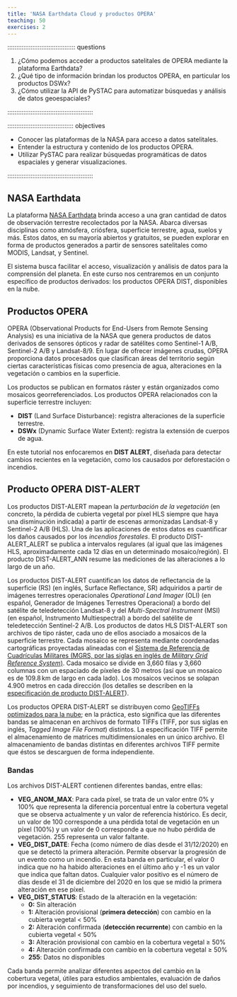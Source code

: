 ```yaml
---
title: 'NASA Earthdata Cloud y productos OPERA'
teaching: 50
exercises: 2
---
```


:::::::::::::::::::::::::::::::::::::: questions 

1. ¿Cómo podemos acceder a productos satelitales de OPERA mediante la plataforma Earthdata?
2. ¿Qué tipo de información brindan los productos OPERA, en particular los productos DSWx?
3. ¿Cómo utilizar la API de PySTAC para automatizar búsquedas y análisis de datos geoespaciales?

::::::::::::::::::::::::::::::::::::::::::::::::

::::::::::::::::::::::::::::::::::::: objectives

- Conocer las plataformas de la NASA para acceso a datos satelitales.
- Entender la estructura y contenido de los productos OPERA.
- Utilizar PySTAC para realizar búsquedas programáticas de datos espaciales y generar visualizaciones.


::::::::::::::::::::::::::::::::::::::::::::::::


## NASA Earthdata

La plataforma [NASA Earthdata](https://www.earthdata.nasa.gov/) brinda acceso a una gran cantidad de datos de observación terrestre recolectados por la NASA. Abarca diversas disciplinas como atmósfera, criósfera, superficie terrestre, agua, suelos y más. Estos datos, en su mayoría abiertos y gratuitos, se pueden explorar en forma de productos generados a partir de sensores satelitales como MODIS, Landsat, y Sentinel.

El sistema busca facilitar el acceso, visualización y análisis de datos para la comprensión del planeta. En este curso nos centraremos en un conjunto específico de productos derivados: los productos OPERA DIST, disponibles en la nube.


## Productos OPERA

OPERA (Observational Products for End-Users from Remote Sensing Analysis) es una iniciativa de la NASA que genera productos de datos derivados de sensores ópticos y radar de satélites como Sentinel-1 A/B, Sentinel-2 A/B y Landsat-8/9. En lugar de ofrecer imágenes crudas, OPERA proporciona datos procesados que clasifican áreas del territorio según ciertas características físicas como presencia de agua, alteraciones en la vegetación o cambios en la superficie.

Los productos se publican en formatos ráster y están organizados como mosaicos georreferenciados. Los productos OPERA relacionados con la superficie terrestre incluyen:

- **DIST** (Land Surface Disturbance): registra alteraciones de la superficie terrestre.
- **DSWx** (Dynamic Surface Water Extent): registra la extensión de cuerpos de agua.

En este tutorial nos enfocaremos en **DIST ALERT**, diseñada para detectar cambios recientes en la vegetación, como los causados por deforestación o incendios.



## Producto OPERA DIST-ALERT

Los productos DIST-ALERT mapean la _perturbación de la vegetación_ (en concreto, la pérdida de cubierta vegetal por píxel HLS siempre que haya una disminución indicada) a partir de escenas armonizadas Landsat-8 y Sentinel-2 A/B (HLS). Una de las aplicaciones de estos datos es cuantificar los daños causados por los _incendios forestales_. El producto DIST-ALERT_ALERT se publica a intervalos regulares (al igual que las imágenes HLS, aproximadamente cada 12 días en un determinado mosaico/región). El producto DIST-ALERT_ANN resume las mediciones de las alteraciones a lo largo de un año.

Los productos DIST-ALERT cuantifican los datos de reflectancia de la superficie (RS) (en inglés, Surface Reflectance, SR) adquiridos a partir de imágenes terrestres operacionales _Operational Land Imager_ (OLI) (en español, Generador de Imágenes Terrestres Operacional) a bordo del satélite de teledetección Landsat-8 y del _Multi-Spectral Instrument_ (MSI) (en español, Instrumento Multiespectral) a bordo del satélite de teledetección Sentinel-2 A/B. Los productos de datos HLS DIST-ALERT son archivos de tipo ráster, cada uno de ellos asociado a mosaicos de la superficie terrestre. Cada mosaico se representa mediante coordenadas cartográficas proyectadas alineadas con el [Sistema de Referencia de Cuadrículas Militares (MGRS, por las siglas en inglés de _Military Grid Reference System_)](https://en.wikipedia.org/wiki/Military_Grid_Reference_System). Cada mosaico se divide en 3,660 filas y 3,660 columnas con un espaciado de píxeles de 30 metros (así que un mosaico es de $109.8\,\mathrm{km}$ de largo en cada lado). Los mosaicos vecinos se solapan 4.900 metros en cada dirección (los detalles se describen en la [especificación de producto DIST-ALERT](https://d2pn8kiwq2w21t.cloudfront.net/documents/OPERA_DIST_HLS_Product_Specification_V1.pdf)).

Los productos OPERA DIST-ALERT se distribuyen como [GeoTIFFs optimizados para la nube](https://www.cogeo.org/); en la práctica, esto significa que las diferentes bandas se almacenan en archivos de formato TIFFs (TIFF, por sus siglas en inglés, _Tagged Image File Format_) distintos. La especificación TIFF permite el almacenamiento de matrices multidimensionales en un único archivo. El almacenamiento de bandas distintas en diferentes archivos TIFF permite que éstos se descarguen de forma independiente.

### Bandas

Los archivos DIST-ALERT contienen diferentes bandas, entre ellas:

- **VEG_ANOM_MAX**: Para cada píxel, se trata de un valor entre 0% y 100% que representa la diferencia porcentual entre la cobertura vegetal que se observa actualmente y un valor de referencia histórico. Es decir, un valor de 100 corresponde a una pérdida total de vegetación en un píxel (100%) y un valor de 0 corresponde a que no hubo pérdida de vegetación. 255 representa un valor faltante. 
- **VEG_DIST_DATE**: Fecha (como número de días desde el 31/12/2020) en que se detectó la primera alteración. Permite observar la progresión de un evento como un incendio. En esta banda en particular, el valor 0 indica que no ha habido alteraciones en el último año y -1 es un valor que indica que faltan datos. Cualquier valor positivo es el número de días desde el 31 de diciembre del 2020 en los que se midió la primera alteración en ese píxel.
- **VEG_DIST_STATUS**: Estado de la alteración en la vegetación:
    - **0:** Sin alteración
    - **1:** Alteración provisional (**primera detección**) con cambio en la cubierta vegetal < 50%
    - **2:** Alteración confirmada (**detección recurrente**) con cambio en la cubierta vegetal < 50%
    - **3:** Alteración provisional con cambio en la cobertura vegetal ≥ 50%
    - **4:** Alteración confirmada con cambio en la cobertura vegetal ≥ 50%
    - **255**: Datos no disponibles


Cada banda permite analizar diferentes aspectos del cambio en la cobertura vegetal, útiles para estudios ambientales, evaluación de daños por incendios, y seguimiento de transformaciones del uso del suelo.


